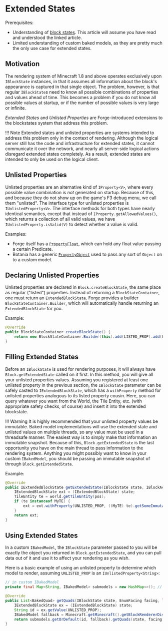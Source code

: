 Extended States
===================

Prerequisites:
* Understanding of [block states](./states.md). This article will assume you have read and understood the linked article.
* Limited understanding of custom baked models, as they are pretty much the only use case for extended states.

Motivation
------------

The rendering system of Minecraft 1.8 and above operates exclusively upon `IBlockState` instances, in that it assumes all information about the block's appearance is captured in that single object. The problem, however, is that regular `IBlockState`s need to know all possible combinations of properties and values ahead of time. This becomes a problem if you do not know all possible values at startup, or if the number of possible values is very large or infinite.

*Extended States* and *Unlisted Properties* are Forge-introduced extensions to the blockstates system that address this problem.

!!! Note
	Extended states and unlisted properties are systems intended to address this problem only in the context of rendering.
	Although the logical server still has the code and infrastructure for extended states, it cannot communicate it over the network, and nearly all server-side logical actions disregard extended states completely.
	As a result, extended states are intended to only be used on the logical client.

Unlisted Properties
-----------------------

Unlisted properties are an alternative kind of `IProperty<V>`, where every possible value combination is *not* generated on startup. Because of this, and because they do not show up on the game's F3 debug menu, we call them "unlisted".
The interface type for unlisted properties is `IUnlistedProperty<V>`. The interface methods for both types have nearly identical semantics, except that instead of `IProperty.getAllowedValues()`, which returns a collection of all valid values, we have `IUnlistedProperty.isValid(V)` to detect whether a value is valid.

Examples:
* Forge itself has a [`PropertyFloat`](https://github.com/MinecraftForge/MinecraftForge/blob/e3777f455991b6803eb826ff6305d17749462a3b/src/main/java/net/minecraftforge/common/property/PropertyFloat.java), which can hold any float value passing a certain Predicate.
* Botania has a generic [`PropertyObject`](https://github.com/Vazkii/Botania/blob/c58ae21173ff63da2f107e328f19a31e0d609778/src/main/java/vazkii/botania/api/state/PropertyObject.java) used to pass any sort of `Object` on to a custom model.

Declaring Unlisted Properties
------------------------------------

Unlisted properties are declared in `Block.createBlockState`, the same place as regular ("listed") properties. Instead of returning a `BlockStateContainer`, one must return an `ExtendedBlockState`. Forge provides a builder `BlockStateContainer.Builder`, which will automatically handle returning an `ExtendedBlockState` for you.

Example:
```Java
@Override
public BlockStateContainer createBlockState() {
	return new BlockStateContainer.Builder(this).add(LISTED_PROP).add(UNLISTED_PROP).build();
}
```

Filling Extended States
----------------------------

Before an `IBlockState` is used for rendering purposes, it will always have `Block.getExtendedState` called on it first. In this method, you will give all your unlisted properties values. Assuming you registered at least one unlisted property in the previous section, the `IBlockState` parameter can be safely casted to `IExtendedBlockState`, which has a `withProperty` method for unlisted properties analogous to its listed property cousin. Here, you can query whatever you want from the World, the Tile Entity, etc. (with appropriate safety checks, of course) and insert it into the extended blockstate.

!!! Warning
	It is highly recommended that your unlisted property values be immutable. Baked model implementations will use the extended state and unlisted values on multiple threads, so any value must be used in a threadsafe manner. The easiest way is to simply make that information an immutable snapshot.
	Because of this, `Block.getExtendedState` is the last opportunity you have on the main thread to pass information to the rendering system. Anything you might possibly want to know in your custom `IBakedModel`, you should be passing an immutable snapshot of through `Block.getExtendedState`.

Example:
```Java
@Override
public IExtendedBlockState getExtendedState(IBlockState state, IBlockAccess world, BlockPos pos) {
	IExtendedBlockState ext = (IExtendedBlockState) state;
	TileEntity te = world.getTileEntity(pos);
	if (te instanceof MyTE) {
		ext = ext.withProperty(UNLISTED_PROP, ((MyTE) te).getSomeImmutableData());
	}
	return ext;
}
```

Using Extended States
--------------------------

In a custom `IBakedModel`, the `IBlockState` parameter passed to you will be exactly the object you returned in `Block.getExtendedState`, and you can pull data out of it and use it to affect your rendering as you wish.

Here is a basic example of using an unlisted property to determine which model to render, assuming `UNLISTED_PROP` is an `IUnlistedProperty<String>`:
```Java
// in custom IBakedModel
private final Map<String, IBakedModel> submodels = new HashMap<>(); // populated in a custom manner out of the scope of this article

@Override
public List<BakedQuad> getQuads(IBlockState state, EnumFacing facing, long rand) {
	IExtendedBlockState ex = (IExtendedBlockState) state;
	String id = ex.getValue(UNLISTED_PROP);
	IBakedModel fallback = Minecraft.getMinecraft().getBlockRendererDispatcher().getBlockModelShapes().getModelManager().getMissingModel();
	return submodels.getOrDefault(id, fallback).getQuads(state, facing, rand);
}
```
